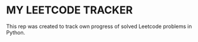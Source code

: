 # MY LEETCODE TRACKER

This rep was created to track own progress of solved Leetcode problems in Python.
